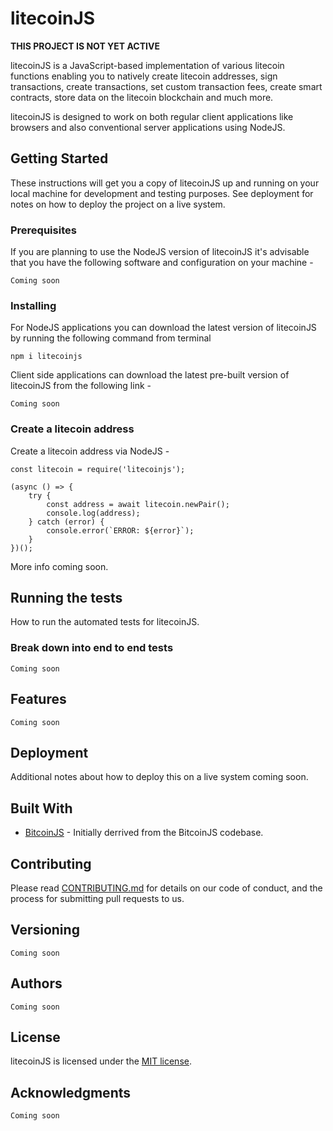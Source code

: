 # litecoinJS 

**THIS PROJECT IS NOT YET ACTIVE**

litecoinJS is a JavaScript-based implementation of various litecoin functions enabling you to natively create litecoin addresses, sign transactions, create transactions, set custom transaction fees, create smart contracts, store data on the litecoin blockchain and much more.

litecoinJS is designed to work on both regular client applications like browsers and also conventional server applications using NodeJS.

## Getting Started

These instructions will get you a copy of litecoinJS up and running on your local machine for development and testing purposes. See deployment for notes on how to deploy the project on a live system.

### Prerequisites

If you are planning to use the NodeJS version of litecoinJS it's advisable that you have the following software and configuration on your machine -

```
Coming soon
```

### Installing

For NodeJS applications you can download the latest version of litecoinJS by running the following command from terminal 
```
npm i litecoinjs
```

Client side applications can download the latest pre-built version of litecoinJS from the following link - 
```
Coming soon
```


### Create a litecoin address 

Create a litecoin address via NodeJS - 
```
const litecoin = require('litecoinjs');

(async () => {
	try {
		const address = await litecoin.newPair(); 
		console.log(address); 
	} catch (error) {
		console.error(`ERROR: ${error}`);
	}
})(); 
```



More info coming soon.

## Running the tests

How to run the automated tests for litecoinJS.

### Break down into end to end tests

```
Coming soon
```

## Features


```
Coming soon
```

## Deployment

Additional notes about how to deploy this on a live system coming soon.

## Built With

* [BitcoinJS](https://github.com/bitcoinjs/bitcoinjs-lib) - Initially derrived from the BitcoinJS codebase.


## Contributing

Please read [CONTRIBUTING.md](/) for details on our code of conduct, and the process for submitting pull requests to us.

## Versioning

```
Coming soon
```

## Authors

```
Coming soon
```



## License

litecoinJS is licensed under the [MIT license](https://gitlab.com/backcopy/litecoinjs/raw/master/LICENSE).

## Acknowledgments

```
Coming soon
```
